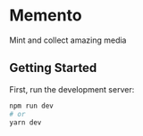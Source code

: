 # Memento

Mint and collect amazing media

## Getting Started

First, run the development server:

```bash
npm run dev
# or
yarn dev
```
